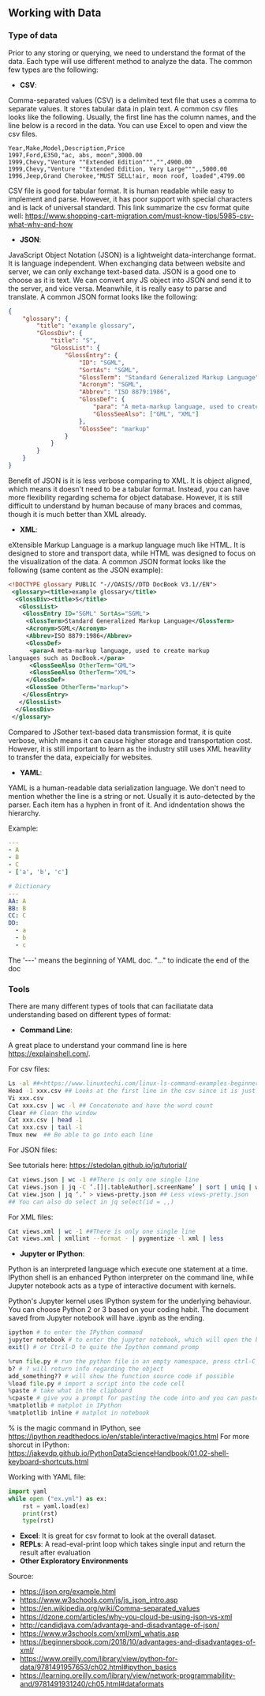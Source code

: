 ## Working with Data

### Type of data 
Prior to any storing or querying, we need to understand the format of the data. Each type will use different method to analyze the data. The common few types are the following:

* **CSV**:

Comma-separated values (CSV) is a delimited text file that uses a comma to separate values. It stores tabular data in plain text. A common csv files looks like the following. Usually, the first line has the column names, and the line below is a record in the data. You can use Excel to open and view the csv files.  

```csv
Year,Make,Model,Description,Price
1997,Ford,E350,"ac, abs, moon",3000.00
1999,Chevy,"Venture ""Extended Edition""","",4900.00
1999,Chevy,"Venture ""Extended Edition, Very Large""",,5000.00
1996,Jeep,Grand Cherokee,"MUST SELL!air, moon roof, loaded",4799.00
```

CSV file is good for tabular format. It is human readable while easy to implement and parse. However, it has poor support with special characters and is lack of universal standard. This link summarize the csv format quite well: <https://www.shopping-cart-migration.com/must-know-tips/5985-csv-what-why-and-how>

* **JSON**:

JavaScript Object Notation (JSON) is a lightweight data-interchange format. It is language independent. When exchanging data between website and server, we can only exchange text-based data. JSON is a good one to choose as it is text. We can convert any JS object into JSON and send it to the server, and vice versa. Meanwhile, it is really easy to parse and translate. A common JSON format looks like the following:

```JSON
{
    "glossary": {
        "title": "example glossary",
		"GlossDiv": {
            "title": "S",
			"GlossList": {
                "GlossEntry": {
                    "ID": "SGML",
					"SortAs": "SGML",
					"GlossTerm": "Standard Generalized Markup Language",
					"Acronym": "SGML",
					"Abbrev": "ISO 8879:1986",
					"GlossDef": {
                        "para": "A meta-markup language, used to create markup languages such as DocBook.",
						"GlossSeeAlso": ["GML", "XML"]
                    },
					"GlossSee": "markup"
                }
            }
        }
    }
}
```

Benefit of JSON is it is less verbose comparing to XML. It is object aligned, which means it doesn't need to be a tabular format. Instead, you can have more flexibility regarding schema for object database. However, it is still difficult to understand by human because of many braces and commas, though it is much better than XML already.

* **XML**:

eXtensible Markup Language is a markup language much like HTML. It is designed to store and transport data, while HTML was designed to focus on the visualization of the data. A common JSON format looks like the following (same content as the JSON example):

```XML
<!DOCTYPE glossary PUBLIC "-//OASIS//DTD DocBook V3.1//EN">
 <glossary><title>example glossary</title>
  <GlossDiv><title>S</title>
   <GlossList>
    <GlossEntry ID="SGML" SortAs="SGML">
     <GlossTerm>Standard Generalized Markup Language</GlossTerm>
     <Acronym>SGML</Acronym>
     <Abbrev>ISO 8879:1986</Abbrev>
     <GlossDef>
      <para>A meta-markup language, used to create markup
languages such as DocBook.</para>
      <GlossSeeAlso OtherTerm="GML">
      <GlossSeeAlso OtherTerm="XML">
     </GlossDef>
     <GlossSee OtherTerm="markup">
    </GlossEntry>
   </GlossList>
  </GlossDiv>
 </glossary>
```

Compared to JSother text-based data transmission format, it is quite verbose, which means it can cause higher storage and transportation cost. However, it is still important to learn as the industry still uses XML heavility to transfer the data, expeicially for websites.

* **YAML**:

YAML is a human-readable data serialization language. We don't need to mention whether the line is a string or not. Usually it is auto-detected by the parser. Each item has a hyphen in front of it. And idndentation shows the hierarchy.

Example:

```YAML
---
- A
- B
- C
- ['a', 'b', 'c']

# Dictionary
---
AA: A
BB: B
CC: C
DD:
  - a
  - b
  - c
```

The '---' means the beginning of YAML doc. "..." to indicate the end of the doc

### Tools

There are many different types of tools that can faciliatate data understanding based on different types of format:

* **Command Line**:

A great place to understand your command line is here <https://explainshell.com/>.

For csv files:

```bash
Ls -al ##<https://www.linuxtechi.com/linux-ls-command-examples-beginners/>
Head -1 xxx.csv ## Looks at the first line in the csv since it is just text file
Vi xxx.csv
Cat xxx.csv | wc -l ## Concatenate and have the word count
Clear ## Clean the window
Cat xxx.csv | head -1
Cat xxx.csv | tail -1
Tmux new  ## Be able to go into each line
```

For JSON files:

See tutorials here: <https://stedolan.github.io/jq/tutorial/>

```bash
Cat views.json | wc -1 ##There is only one single line
Cat views.json | jq -C ‘.[]|.tableAuthor|.screenName’ | sort | uniq | wc -l ## Count the screenName
Cat view.json | jq ‘.’ > views-pretty.json ## Less views-pretty.json
## You can also do select in jq select(id = ,,)
```

For XML files:

```bash
Cat views.xml | wc -1 ##There is only one single line
Cat views.xml | xmllint --format - | pygmentize -l xml | less
```

* **Jupyter or IPython**:

Python is an interpreted language which execute one statement at a time. IPython shell is an enhanced Python interpreter on the command line, while Jupyter notebook acts as a type of interactive document with kernels.

Python's Jupyter kernel uses IPython system for the underlying behaviour. You can choose Python 2 or 3 based on your coding habit. The document saved from Jupyter notebook will have .ipynb as the ending.

```bash
ipython # to enter the IPython command
jupyter notebook # to enter the jupyter notebook, which will open the browser usually at localhost 8888
exit() # or Ctril-D to quite the Ipython command promp
```

```python
%run file.py # run the python file in an empty namespace, press ctrl-C to interrupt
b? # ? will return info regarding the object
add_something?? # will show the function source code if possible
%load file.py # import a script into the code cell
%paste # take what in the clipboard
%cpaste # give you a prompt for pasting the code into and you can paste as many as you want before your execution, leave with Ctrl-C
%matplotlib # matplot in IPython
%matplotlib inline # matplot in notebook
```

% is the magic command in IPython, see <https://ipython.readthedocs.io/en/stable/interactive/magics.html>
For more shorcut in IPython: <https://jakevdp.github.io/PythonDataScienceHandbook/01.02-shell-keyboard-shortcuts.html>

Working with YAML file:

```python
import yaml
while open ("ex.yml") as ex:
    rst = yaml.load(ex)
    print(rst)
    type(rst)
```

* **Excel**: It is great for csv format to look at the overall dataset.
* **REPLs**: A read-eval-print loop which takes single input and return the result after evaluation
* **Other Exploratory Environments**

Source:

* <https://json.org/example.html>
* <https://www.w3schools.com/js/js_json_intro.asp>
* <https://en.wikipedia.org/wiki/Comma-separated_values>
* <https://dzone.com/articles/why-you-cloud-be-using-json-vs-xml>
* <http://candidjava.com/advantage-and-disadvantage-of-json/>
* <https://www.w3schools.com/xml/xml_whatis.asp>
* <https://beginnersbook.com/2018/10/advantages-and-disadvantages-of-xml/>
* <https://www.oreilly.com/library/view/python-for-data/9781491957653/ch02.html#ipython_basics>
* <https://learning.oreilly.com/library/view/network-programmability-and/9781491931240/ch05.html#dataformats>